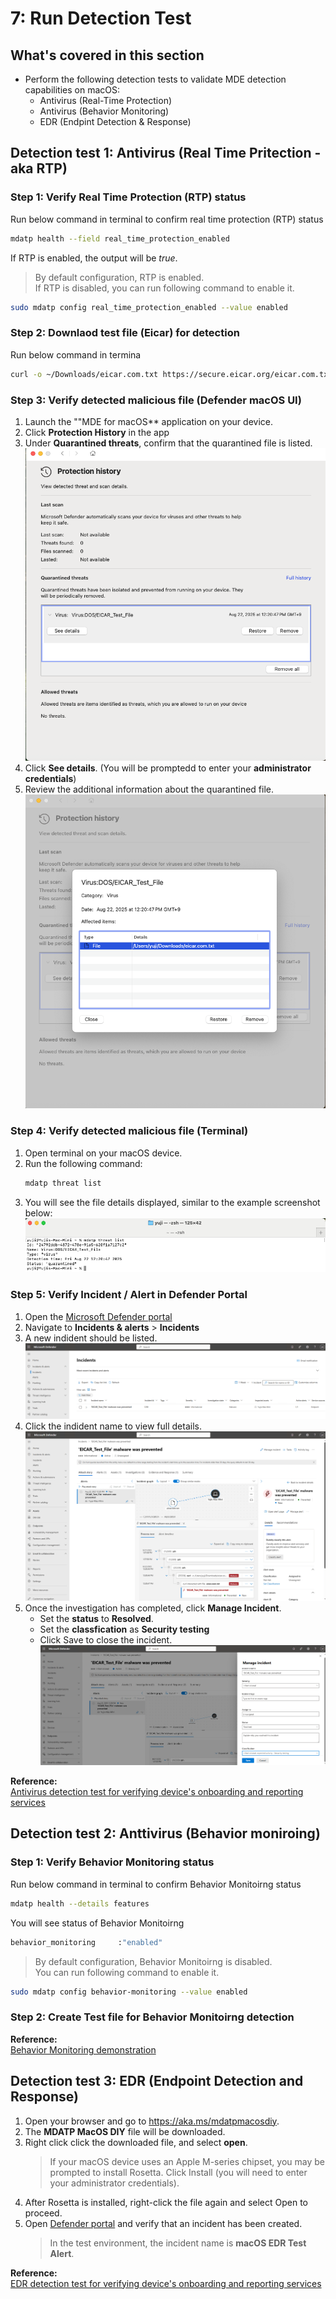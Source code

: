 # 7: Run Detection Test

## What's covered in this section
- Perform the following detection tests to validate MDE detection capabilities on macOS:
    - Antivirus (Real-Time Protection)
    - Antivirus (Behavior Monitoring)
    - EDR (Endpint Detection & Response)

## Detection test 1: Antivirus (Real Time Pritection - aka RTP)

### Step 1: Verify Real Time Protection (RTP) status
Run below command in terminal to confirm real time protection (RTP) status
```sh
mdatp health --field real_time_protection_enabled
```
If RTP is enabled, the output will be *true*.  

> By default configuration, RTP is enabled.  
> If RTP is disabled, you can run following command to enable it.
```sh
sudo mdatp config real_time_protection_enabled --value enabled
```

### Step 2: Downlaod test file (Eicar) for detection
Run below command in termina
```sh
curl -o ~/Downloads/eicar.com.txt https://secure.eicar.org/eicar.com.txt
```

### Step 3: Verify detected malicious file (Defender macOS UI)

1. Launch the ""MDE for macOS** application on your device.
2. Click **Protection History** in the app
3. Under **Quarantined threats**, confirm that the quarantined file is listed.
   ![image alt](https://github.com/yujiaoMSFT/Microsoft-Defender-For-Endpoint/blob/1d7a74bf9fe05a45b09bd40c21226cc70fae31e7/Images/macOS/AVDetection-macOS1.png)
4. Click **See details**. (You will be promptedd to enter your **administrator credentials**)
6. Review the additional information about the quarantined file.
   ![image alt](https://github.com/yujiaoMSFT/Microsoft-Defender-For-Endpoint/blob/1d7a74bf9fe05a45b09bd40c21226cc70fae31e7/Images/macOS/AVDetection-macOS2.png)

### Step 4: Verify detected malicious file (Terminal)
1. Open terminal on your macOS device.
2. Run the following command:
   ```sh
   mdatp threat list
   ```
3. You will see the file details displayed, similar to the example screenshot below:
   ![image alt](https://github.com/yujiaoMSFT/Microsoft-Defender-For-Endpoint/blob/1d7a74bf9fe05a45b09bd40c21226cc70fae31e7/Images/macOS/AVDetection-CLI1.png)

### Step 5: Verify Incident / Alert in Defender Portal

1. Open the [Microsoft Defender portal](https://security.microsoft.com)
2. Navigate to **Incidents & alerts** > **Incidents**
3. A new indident should be listed.
  ![image alt](https://github.com/yujiaoMSFT/Microsoft-Defender-For-Endpoint/blob/a2af008515d23c94ce6d090ec117654681c472fa/Images/macOS/MDEmacOS-Incident1.png)
4. Click the indident name to view full details.
  ![image alt](https://github.com/yujiaoMSFT/Microsoft-Defender-For-Endpoint/blob/a2af008515d23c94ce6d090ec117654681c472fa/Images/macOS/MDEmacOS-Incident2.png)
5. Once the investigation has completed, click **Manage Incident**.
   - Set the **status** to **Resolved**.
   - Set the **classfication** as **Security testing**
   - Click Save to close the incident.
   ![image alt](https://github.com/yujiaoMSFT/Microsoft-Defender-For-Endpoint/blob/5dde3b3c2d5fefee019f7cd89dc16780ea891c89/Images/macOS/MDEmacOS-Incident3.png)

**Reference:**  
[Antivirus detection test for verifying device's onboarding and reporting services](https://learn.microsoft.com/en-us/defender-endpoint/validate-antimalware)

## Detection test 2: Anttivirus (Behavior moniroing)

### Step 1: Verify Behavior Monitoring status

Run below command in terminal to confirm Behavior Monitoirng status
```sh
mdatp health --details features
```
You will see status of Behavior Monitoirng
```sh
behavior_monitoring     :"enabled"
```

> By default configuration, Behavior Monitoirng is disabled.  
> You can run following command to enable it.
```sh
sudo mdatp config behavior-monitoring --value enabled
```
### Step 2: Create Test file for Behavior Monitoirng detection

**Reference:**  
[Behavior Monitoring demonstration](https://learn.microsoft.com/en-us/defender-endpoint/demonstration-behavior-monitoring)

## Detection test 3: EDR (Endpoint Detection and Response)

1. Open your browser and go to https://aka.ms/mdatpmacosdiy.
2. The **MDATP MacOS DIY** file will be downloaded.
3. Right click click the downloaded file, and select **open**.
   >  If your macOS device uses an Apple M-series chipset, you may be prompted to install Rosetta. Click Install (you will need to enter your administrator credentials).
4. After Rosetta is installed, right-click the file again and select Open to proceed.
5. Open [Defender portal](https://security.microsoft.com) and verify that an incident has been created.
   > In the test environment, the incident name is **macOS EDR Test Alert**.

**Reference:**  
[EDR detection test for verifying device's onboarding and reporting services](https://learn.microsoft.com/en-us/defender-endpoint/edr-detection)
